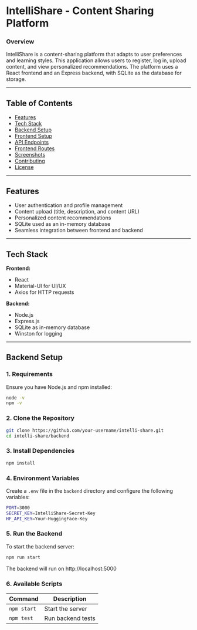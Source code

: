 # **IntelliShare - Content Sharing Platform**

### Overview

IntelliShare is a content-sharing platform that adapts to user preferences and learning styles. This application allows users to register, log in, upload content, and view personalized recommendations. The platform uses a React frontend and an Express backend, with SQLite as the database for storage.

---

## **Table of Contents**

- [Features](#features)
- [Tech Stack](#tech-stack)
- [Backend Setup](#backend-setup)
- [Frontend Setup](#frontend-setup)
- [API Endpoints](#api-endpoints)
- [Frontend Routes](#frontend-routes)
- [Screenshots](#screenshots)
- [Contributing](#contributing)
- [License](#license)

---

## **Features**

- User authentication and profile management
- Content upload (title, description, and content URL)
- Personalized content recommendations
- SQLite used as an in-memory database
- Seamless integration between frontend and backend

---

## **Tech Stack**

**Frontend:**

- React
- Material-UI for UI/UX
- Axios for HTTP requests

**Backend:**

- Node.js
- Express.js
- SQLite as in-memory database
- Winston for logging

---

## **Backend Setup**

### 1. **Requirements**

Ensure you have Node.js and npm installed:

```bash
node -v
npm -v
```

### 2. **Clone the Repository**

```bash
git clone https://github.com/your-username/intelli-share.git
cd intelli-share/backend
```

### 3. **Install Dependencies**

```bash
npm install
```

### 4. **Environment Variables**

Create a `.env` file in the `backend` directory and configure the following variables:

```bash
PORT=3000
SECRET_KEY=IntelliShare-Secret-Key
HF_API_KEY=Your-HuggingFace-Key
```

### 5. **Run the Backend**

To start the backend server:

```bash
npm run start
```

The backend will run on http://localhost:5000

### 6. **Available Scripts**

| Command     | Description       |
| ----------- | ----------------- |
| `npm start` | Start the server  |
| `npm test`  | Run backend tests |
